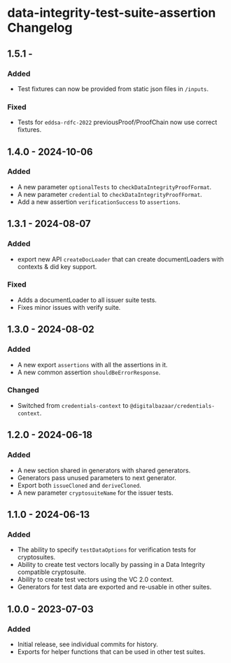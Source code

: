 # data-integrity-test-suite-assertion Changelog

## 1.5.1 -

### Added
- Test fixtures can now be provided from static json files in `/inputs`.

### Fixed
- Tests for `eddsa-rdfc-2022` previousProof/ProofChain now use correct fixtures.

## 1.4.0 - 2024-10-06

### Added
- A new parameter `optionalTests` to `checkDataIntegrityProofFormat`.
- A new parameter `credential` to `checkDataIntegrityProofFormat`.
- Add a new assertion `verificationSuccess` to `assertions`.

## 1.3.1 - 2024-08-07

### Added
- export new API `createDocLoader` that can create documentLoaders with
  contexts & did key support.

### Fixed
- Adds a documentLoader to all issuer suite tests.
- Fixes minor issues with verify suite.

## 1.3.0 - 2024-08-02

### Added
- A new export `assertions` with all the assertions in it.
- A new common assertion `shouldBeErrorResponse`.

### Changed
- Switched from `credentials-context` to `@digitalbazaar/credentials-context`.

## 1.2.0 - 2024-06-18

### Added
- A new section shared in generators with shared generators.
- Generators pass unused parameters to next generator.
- Export both `issueCloned` and `deriveCloned`.
- A new parameter `cryptosuiteName` for the issuer tests.

## 1.1.0 - 2024-06-13

### Added
- The ability to specify `testDataOptions` for verification tests for cryptosuites.
- Ability to create test vectors locally by passing in a Data Integrity compatible cryptosuite.
- Ability to create test vectors using the VC 2.0 context.
- Generators for test data are exported and re-usable in other suites.

## 1.0.0 - 2023-07-03

### Added
- Initial release, see individual commits for history.
- Exports for helper functions that can be used in other test suites.
